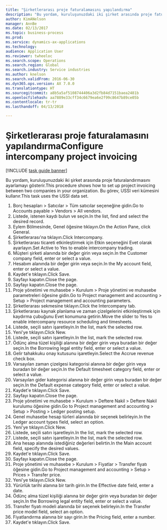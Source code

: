 ```yaml
--- 
title: "Şirketlerarası proje faturalamasını yapılandırma"
description: "Bu yordam, kuruluşunuzdaki iki şirket arasında proje faturalandırmasını ayarlamayı gösterir."
author: KimANelson
manager: AnnBe
ms.date: 02/13/2017
ms.topic: business-process
ms.prod: 
ms.service: dynamics-ax-applications
ms.technology: 
audience: Application User
ms.reviewer: twheeloc
ms.search.scope: Operations
ms.search.region: Global
ms.search.industry: Service industries
ms.author: knelson
ms.search.validFrom: 2016-06-30
ms.dyn365.ops.version: AX 7.0.0
ms.translationtype: HT
ms.sourcegitcommit: a8b5a5af5108744406a3d2fb84d7151baea2481b
ms.openlocfilehash: aa7889e33cff34c6679ea6e2f99c8647b89ce05b
ms.contentlocale: tr-tr
ms.lasthandoff: 04/13/2018

---
```

# <a name="configure-intercompany-project-invoicing"></a><span data-ttu-id="9b98d-103">Şirketlerarası proje faturalamasını yapılandırma</span><span class="sxs-lookup"><span data-stu-id="9b98d-103">Configure intercompany project invoicing</span></span>

[!INCLUDE [task guide banner](../../includes/task-guide-banner.md)]

<span data-ttu-id="9b98d-104">Bu yordam, kuruluşunuzdaki iki şirket arasında proje faturalandırmasını ayarlamayı gösterir.</span><span class="sxs-lookup"><span data-stu-id="9b98d-104">This procedure shows how to set up project invoicing between two companies in your organization.</span></span> <span data-ttu-id="9b98d-105">Bu görev, USSI veri kümesini kullanır.</span><span class="sxs-lookup"><span data-stu-id="9b98d-105">This task uses the USSI data set.</span></span>

1. <span data-ttu-id="9b98d-106">Borç hesapları > Satıcılar > Tüm satıcılar seçeneğine gidin.</span><span class="sxs-lookup"><span data-stu-id="9b98d-106">Go to Accounts payable > Vendors > All vendors.</span></span>
2. <span data-ttu-id="9b98d-107">Listede, istenen kaydı bulun ve seçin.</span><span class="sxs-lookup"><span data-stu-id="9b98d-107">In the list, find and select the desired record.</span></span>
3. <span data-ttu-id="9b98d-108">Eylem Bölmesinde, Genel öğesine tıklayın.</span><span class="sxs-lookup"><span data-stu-id="9b98d-108">On the Action Pane, click General.</span></span>
4. <span data-ttu-id="9b98d-109">Şirketlerarası'na tıklayın.</span><span class="sxs-lookup"><span data-stu-id="9b98d-109">Click Intercompany.</span></span>
5. <span data-ttu-id="9b98d-110">Şirketlerarası ticareti etkinleştirmek için Etkin seçeneğini Evet olarak ayarlayın.</span><span class="sxs-lookup"><span data-stu-id="9b98d-110">Set Active to Yes to enable intercompany trading.</span></span>
6. <span data-ttu-id="9b98d-111">Müşteri şirketi alanında bir değer girin veya seçin.</span><span class="sxs-lookup"><span data-stu-id="9b98d-111">In the Customer company field, enter or select a value.</span></span>
7. <span data-ttu-id="9b98d-112">Hesabım alanında bir değer girin veya seçin.</span><span class="sxs-lookup"><span data-stu-id="9b98d-112">In the My account field, enter or select a value.</span></span>
8. <span data-ttu-id="9b98d-113">Kaydet'e tıklayın.</span><span class="sxs-lookup"><span data-stu-id="9b98d-113">Click Save.</span></span>
9. <span data-ttu-id="9b98d-114">Sayfayı kapatın.</span><span class="sxs-lookup"><span data-stu-id="9b98d-114">Close the page.</span></span>
10. <span data-ttu-id="9b98d-115">Sayfayı kapatın.</span><span class="sxs-lookup"><span data-stu-id="9b98d-115">Close the page.</span></span>
11. <span data-ttu-id="9b98d-116">Proje yönetimi ve muhasebe > Kurulum > Proje yönetimi ve muhasebe parametreleri öğesine gidin.</span><span class="sxs-lookup"><span data-stu-id="9b98d-116">Go to Project management and accounting > Setup > Project management and accounting parameters.</span></span>
12. <span data-ttu-id="9b98d-117">Şirketlerarası sekmesine tıklayın.</span><span class="sxs-lookup"><span data-stu-id="9b98d-117">Click the Intercompany tab.</span></span>
13. <span data-ttu-id="9b98d-118">Şirketlerarası kaynak planlama ve zaman çizelgelerini etkinleştirmek için kaydırma çubuğunu Evet konumuna getirin.</span><span class="sxs-lookup"><span data-stu-id="9b98d-118">Move the slider to Yes to enable intercompany resource scheduling and timesheets.</span></span>
14. <span data-ttu-id="9b98d-119">Listede, seçili satırı işaretleyin.</span><span class="sxs-lookup"><span data-stu-id="9b98d-119">In the list, mark the selected row.</span></span>
15. <span data-ttu-id="9b98d-120">Yeni'ye tıklayın.</span><span class="sxs-lookup"><span data-stu-id="9b98d-120">Click New.</span></span>
16. <span data-ttu-id="9b98d-121">Listede, seçili satırı işaretleyin.</span><span class="sxs-lookup"><span data-stu-id="9b98d-121">In the list, mark the selected row.</span></span>
17. <span data-ttu-id="9b98d-122">Ödünç alma tüzel kişiliği alanına bir değer girin veya buradan bir değer seçin.</span><span class="sxs-lookup"><span data-stu-id="9b98d-122">In the Borrowing legal entity field, enter or select a value.</span></span>
18. <span data-ttu-id="9b98d-123">Gelir tahakkuku onay kutusunu işaretleyin.</span><span class="sxs-lookup"><span data-stu-id="9b98d-123">Select the Accrue revenue check box.</span></span>
19. <span data-ttu-id="9b98d-124">Varsayılan zaman çizelgesi kategorisi alanına bir değer girin veya buradan bir değer seçin.</span><span class="sxs-lookup"><span data-stu-id="9b98d-124">In the Default timesheet category field, enter or select a value.</span></span>
20. <span data-ttu-id="9b98d-125">Varsayılan gider kategorisi alanına bir değer girin veya buradan bir değer seçin.</span><span class="sxs-lookup"><span data-stu-id="9b98d-125">In the Default expense category field, enter or select a value.</span></span>
21. <span data-ttu-id="9b98d-126">Kaydet'e tıklayın.</span><span class="sxs-lookup"><span data-stu-id="9b98d-126">Click Save.</span></span>
22. <span data-ttu-id="9b98d-127">Sayfayı kapatın.</span><span class="sxs-lookup"><span data-stu-id="9b98d-127">Close the page.</span></span>
23. <span data-ttu-id="9b98d-128">Proje yönetimi ve muhasebe > Kurulum > Deftere Nakil > Deftere Nakil kurulumu öğesine gidin.</span><span class="sxs-lookup"><span data-stu-id="9b98d-128">Go to Project management and accounting > Setup > Posting > Ledger posting setup.</span></span>
24. <span data-ttu-id="9b98d-129">Genel muhasebe hesap türleri alanında bir seçenek belirleyin.</span><span class="sxs-lookup"><span data-stu-id="9b98d-129">In the Ledger account types field, select an option.</span></span>
25. <span data-ttu-id="9b98d-130">Yeni'ye tıklayın.</span><span class="sxs-lookup"><span data-stu-id="9b98d-130">Click New.</span></span>
26. <span data-ttu-id="9b98d-131">Listede, seçili satırı işaretleyin.</span><span class="sxs-lookup"><span data-stu-id="9b98d-131">In the list, mark the selected row.</span></span>
27. <span data-ttu-id="9b98d-132">Listede, seçili satırı işaretleyin.</span><span class="sxs-lookup"><span data-stu-id="9b98d-132">In the list, mark the selected row.</span></span>
28. <span data-ttu-id="9b98d-133">Ana hesap alanında istediğiniz değerleri belirtin.</span><span class="sxs-lookup"><span data-stu-id="9b98d-133">In the Main account field, specify the desired values.</span></span>
29. <span data-ttu-id="9b98d-134">Kaydet'e tıklayın.</span><span class="sxs-lookup"><span data-stu-id="9b98d-134">Click Save.</span></span>
30. <span data-ttu-id="9b98d-135">Sayfayı kapatın.</span><span class="sxs-lookup"><span data-stu-id="9b98d-135">Close the page.</span></span>
31. <span data-ttu-id="9b98d-136">Proje yönetimi ve muhasebe > Kurulum > Fiyatlar > Transfer fiyatı öğesine gidin.</span><span class="sxs-lookup"><span data-stu-id="9b98d-136">Go to Project management and accounting > Setup > Prices > Transfer price.</span></span>
32. <span data-ttu-id="9b98d-137">Yeni'ye tıklayın.</span><span class="sxs-lookup"><span data-stu-id="9b98d-137">Click New.</span></span>
33. <span data-ttu-id="9b98d-138">Yürürlük tarihi alanına bir tarih girin.</span><span class="sxs-lookup"><span data-stu-id="9b98d-138">In the Effective date field, enter a date.</span></span>
34. <span data-ttu-id="9b98d-139">Ödünç alma tüzel kişiliği alanına bir değer girin veya buradan bir değer seçin.</span><span class="sxs-lookup"><span data-stu-id="9b98d-139">In the Borrowing legal entity field, enter or select a value.</span></span>
35. <span data-ttu-id="9b98d-140">Transfer fiyatı modeli alanında bir seçenek belirleyin.</span><span class="sxs-lookup"><span data-stu-id="9b98d-140">In the Transfer price model field, select an option.</span></span>
36. <span data-ttu-id="9b98d-141">Fiyatlandırma alanına bir sayı girin.</span><span class="sxs-lookup"><span data-stu-id="9b98d-141">In the Pricing field, enter a number.</span></span>
37. <span data-ttu-id="9b98d-142">Kaydet'e tıklayın.</span><span class="sxs-lookup"><span data-stu-id="9b98d-142">Click Save.</span></span>


